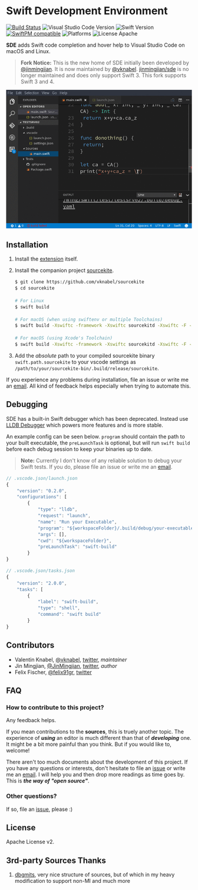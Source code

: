 # Swift Development Environment

[![Build Status](https://travis-ci.org/vknabel/swift-development-environment.svg?branch=master)](https://travis-ci.org/vknabel/swift-development-environment) ![Visual Studio Code Version](https://img.shields.io/badge/Visual%20Studio%20Code-1.17.0-6193DF.svg) ![Swift Version](https://img.shields.io/badge/Swift-3.1.0–4.0-orange.svg) [![SwiftPM compatible](https://img.shields.io/badge/SwiftPM-compatible-brightgreen.svg)](https://github.com/apple/swift-package-manager) ![Platforms](https://img.shields.io/badge/Platform-Linux|macOS-lightgrey.svg) ![License Apache](https://img.shields.io/badge/License-Apache%20v2-lightgrey.svg)

**SDE** adds Swift code completion and hover help to Visual Studio Code on macOS and Linux.

> **Fork Notice:** This is the new home of SDE initially been developed by [@jinmingjian](https://github.com/jinmingjian). It is now maintained by [@vknabel](https://github.com/vknabel). [jinmingjian/sde](https://github.com/jinmingjian/sde) is no longer maintained and does only support Swift 3. This fork supports Swift 3 and 4.

![preview](docs/preview.gif)

## Installation
1. Install the [extension](https://marketplace.visualstudio.com/items?itemName=vknabel.vscode-swift-development-environment) itself.
2. Install the companion project [sourcekite](https://github.com/vknabel/sourcekite).

	```bash
	$ git clone https://github.com/vknabel/sourcekite
	$ cd sourcekite
	
	# For Linux
	$ swift build
	
	# For macOS (when using swiftenv or multiple Toolchains)
	$ swift build -Xswiftc -framework -Xswiftc sourcekitd -Xswiftc -F -Xswiftc /Library/Developer/Toolchains/swift-latest.xctoolchain/usr/lib -Xlinker -rpath -Xlinker /Library/Developer/Toolchains/swift-latest.xctoolchain/usr/lib -c release
	
	# For macOS (using Xcode's Toolchain)
	$ swift build -Xswiftc -framework -Xswiftc sourcekitd -Xswiftc -F -Xswiftc /Applications/Xcode.app/Contents/Developer/Toolchains/XcodeDefault.xctoolchain/usr/lib/ -Xlinker -rpath -Xlinker /Applications/Xcode.app/Contents/Developer/Toolchains/XcodeDefault.xctoolchain/usr/lib/ -c release
	```
3. Add the *absolute* path to your compiled sourcekite binary `swift.path.sourcekite` to your vscode settings as `/path/to/your/sourcekite-bin/.build/release/sourcekite`.

If you experience any problems during installation, file an issue or write me an [email](mailto:dev@vknabel.com). All kind of feedback helps especially when trying to automate this.

## Debugging

SDE has a built-in Swift debugger which has been deprecated. Instead use [LLDB Debugger](https://marketplace.visualstudio.com/items?itemName=vadimcn.vscode-lldb) which powers more features and is more stable.

An example config can be seen below. `program` should contain the path to your built executable, the `preLaunchTask` is optional, but will run `swift build` before each debug session to keep your binaries up to date.

> **Note:** Currently I don't know of any reliable solution to debug your Swift tests. 
> If you do, please file an issue or write me an [email](mailto:dev@vknabel.com).

```js
// .vscode.json/launch.json
{
    "version": "0.2.0",
    "configurations": [
        {
            "type": "lldb",
            "request": "launch",
            "name": "Run your Executable",
            "program": "${workspaceFolder}/.build/debug/your-executable",
            "args": [],
            "cwd": "${workspaceFolder}",
            "preLaunchTask": "swift-build"
        }
}
```

```js
// .vscode.json/tasks.json
{
    "version": "2.0.0",
    "tasks": [
        {
            "label": "swift-build",
            "type": "shell",
            "command": "swift build"
        }
}
```

## Contributors
- Valentin Knabel, [@vknabel](https://github.com/vknabel), [twitter](https://twitter.com/vknabel), *maintainer*
- Jin Mingjian, [@JinMingjian](https://github.com/JinMingjian), [twitter](https://twitter.com/JinMingjian), *author*
- Felix Fischer, [@felix91gr](https://github.com/felix91gr), [twitter](https://twitter.com/FelixFischer91)

## FAQ

### How to contribute to this project?

Any feedback helps.

If you mean contributions to the **sources**, this is truely another topic. The experience of **_using_** an editor is much different than that of **_developing_** one. It might be a bit more painful than you think. But if you would like to, welcome!

There aren't too much documents about the development of this project. If you have any questions or interests, don't hesitate to file an [issue](https://github.com/vknabel/swift-development-environment/issues) or write me an [email](mailto:dev@vknabel.com). I will help you and then drop more readings as time goes by. This is **_the way of "open source"_**.

### Other questions?

If so, file an [issue](https://github.com/vknabel/swift-development-environment/issues), please :)

## License
Apache License v2.

## 3rd-party Sources Thanks
1. [dbgmits](https://github.com/enlight/dbgmits), very nice structure of sources, but of which in my heavy modification to support non-MI and much more
